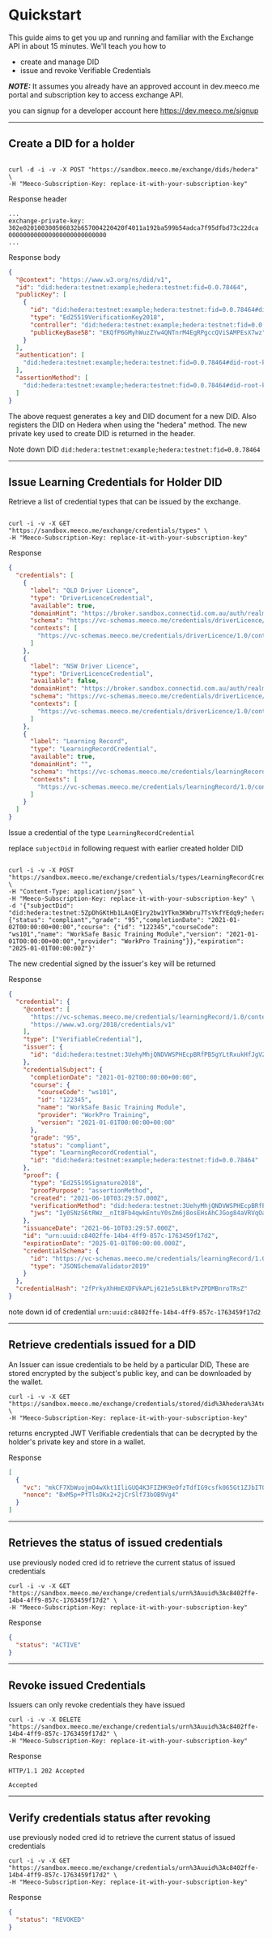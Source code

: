 # Quickstart

This guide aims to get you up and running and familiar with the Exchange API in about 15 minutes. We'll teach you how to

- create and manage DID
- issue and revoke Verifiable Credentials

**_NOTE:_** It assumes you already have an approved account in dev.meeco.me portal and subscription key to access exchange API.

you can signup for a developer account here https://dev.meeco.me/signup

---

## Create a DID for a holder

```curl

curl -d -i -v -X POST "https://sandbox.meeco.me/exchange/dids/hedera" \
-H "Meeco-Subscription-Key: replace-it-with-your-subscription-key"

```

Response header

```http
...
exchange-private-key: 302e020100300506032b657004220420f4011a192ba599b54adca7f95dfbd73c22dca
000000000000000000000000000
...
```

Response body

```json
{
  "@context": "https://www.w3.org/ns/did/v1",
  "id": "did:hedera:testnet:example;hedera:testnet:fid=0.0.78464",
  "publicKey": [
    {
      "id": "did:hedera:testnet:example;hedera:testnet:fid=0.0.78464#did-root-key",
      "type": "Ed25519VerificationKey2018",
      "controller": "did:hedera:testnet:example;hedera:testnet:fid=0.0.78464",
      "publicKeyBase58": "EKQfP6GMyhWuzZYw4QNTnrM4EgRPgccQViSAMPEsX7wz"
    }
  ],
  "authentication": [
    "did:hedera:testnet:example;hedera:testnet:fid=0.0.78464#did-root-key"
  ],
  "assertionMethod": [
    "did:hedera:testnet:example;hedera:testnet:fid=0.0.78464#did-root-key"
  ]
}
```

The above request generates a key and DID document for a new DID. Also registers the DID on Hedera when using the "hedera" method. The new private key used to create DID is returned in the header.

Note down DID `did:hedera:testnet:example;hedera:testnet:fid=0.0.78464`

---

## Issue Learning Credentials for Holder DID

Retrieve a list of credential types that can be issued by the exchange.

```curl

curl -i -v -X GET "https://sandbox.meeco.me/exchange/credentials/types" \
-H "Meeco-Subscription-Key: replace-it-with-your-subscription-key"
```

Response

```json
{
  "credentials": [
    {
      "label": "QLD Driver Licence",
      "type": "DriverLicenceCredential",
      "available": true,
      "domainHint": "https://broker.sandbox.connectid.com.au/auth/realms/connectid",
      "schema": "https://vc-schemas.meeco.me/credentials/driverLicence/1.0/schema.json",
      "contexts": [
        "https://vc-schemas.meeco.me/credentials/driverLicence/1.0/context.json"
      ]
    },
    {
      "label": "NSW Driver Licence",
      "type": "DriverLicenceCredential",
      "available": false,
      "domainHint": "https://broker.sandbox.connectid.com.au/auth/realms/connectid",
      "schema": "https://vc-schemas.meeco.me/credentials/driverLicence/1.0/schema.json",
      "contexts": [
        "https://vc-schemas.meeco.me/credentials/driverLicence/1.0/context.json"
      ]
    },
    {
      "label": "Learning Record",
      "type": "LearningRecordCredential",
      "available": true,
      "domainHint": "",
      "schema": "https://vc-schemas.meeco.me/credentials/learningRecord/1.0/schema.json",
      "contexts": [
        "https://vc-schemas.meeco.me/credentials/learningRecord/1.0/context.json"
      ]
    }
  ]
}
```

Issue a credential of the type `LearningRecordCredential`

replace `subjectDid` in following request with earlier created holder DID

```curl

curl -i -v -X POST "https://sandbox.meeco.me/exchange/credentials/types/LearningRecordCredential" \
-H "Content-Type: application/json" \
-H "Meeco-Subscription-Key: replace-it-with-your-subscription-key" \
-d '{"subjectDid": "did:hedera:testnet:5ZpDhGKtHb1LAnQE1ry2bw1YTkm3KWbru7TsYkfYEdq9;hedera:testnet:fid=0.0.78464","claims": {"status": "compliant","grade": "95","completionDate": "2021-01-02T00:00:00+00:00","course": {"id": "122345","courseCode": "ws101","name": "WorkSafe Basic Training Module","version": "2021-01-01T00:00:00+00:00","provider": "WorkPro Training"}},"expiration": "2025-01-01T00:00:00Z"}'

```

The new credential signed by the issuer's key will be returned

Response

```json
{
  "credential": {
    "@context": [
      "https://vc-schemas.meeco.me/credentials/learningRecord/1.0/context.json",
      "https://www.w3.org/2018/credentials/v1"
    ],
    "type": ["VerifiableCredential"],
    "issuer": {
      "id": "did:hedera:testnet:3UehyMhjQNDVWSPHEcpBRfPB5gYLtRxukHfJgV2sdfew;hedera:testnet:fid=0.0.78464"
    },
    "credentialSubject": {
      "completionDate": "2021-01-02T00:00:00+00:00",
      "course": {
        "courseCode": "ws101",
        "id": "122345",
        "name": "WorkSafe Basic Training Module",
        "provider": "WorkPro Training",
        "version": "2021-01-01T00:00:00+00:00"
      },
      "grade": "95",
      "status": "compliant",
      "type": "LearningRecordCredential",
      "id": "did:hedera:testnet:example;hedera:testnet:fid=0.0.78464"
    },
    "proof": {
      "type": "Ed25519Signature2018",
      "proofPurpose": "assertionMethod",
      "created": "2021-06-10T03:29:57.000Z",
      "verificationMethod": "did:hedera:testnet:3UehyMhjQNDVWSPHEcpBRfPB5gYLtRxukHfJgV2sdfew;hedera:testnet:fid=0.0.78464#did-root-key",
      "jws": "Iy0SNzS6tRWz__nIt8Fb4qwkEntuY0sZm6j8osEHsAhCJGog84aVRVqOaflcwW3L1NJnofqex-wQbFugWonEBA"
    },
    "issuanceDate": "2021-06-10T03:29:57.000Z",
    "id": "urn:uuid:c8402ffe-14b4-4ff9-857c-1763459f17d2",
    "expirationDate": "2025-01-01T00:00:00.000Z",
    "credentialSchema": {
      "id": "https://vc-schemas.meeco.me/credentials/learningRecord/1.0/schema.json",
      "type": "JSONSchemaValidator2019"
    }
  },
  "credentialHash": "2fPrkyXhHmEXDFVkAPLj621e5sLBktPvZPDMBnroTRsZ"
}
```

note down id of credential `urn:uuid:c8402ffe-14b4-4ff9-857c-1763459f17d2`

---

## Retrieve credentials issued for a DID

An Issuer can issue credentials to be held by a particular DID, These are stored encrypted by the subject's public key, and can be downloaded by the wallet.

```curl
curl -i -v -X GET "https://sandbox.meeco.me/exchange/credentials/stored/did%3Ahedera%3Atestnet%3AES6uGn1298qRYpM9Y6n5aj8DtPnpZHZXasdfedfeere%3Bhedera%3Atestnet%3Afid%3D0.0.78464" \
-H "Meeco-Subscription-Key: replace-it-with-your-subscription-key"
```

returns encrypted JWT Verifiable credentials that can be decrypted by the holder's private key and store in a wallet.

Response

```json
[
  {
    "vc": "mkCF7XbWuojmO4wXkt1IliGUQ4K3FIZHK9eOfzTdfIG9csfk065Gt1ZJbITQSJRjN0UJ+thI4aKHErA5tWsVhKR8Lf9bQhwe48FgnMMjy8kv/...",
    "nonce": "BxM5p+PfTlsDKx2+2jCrSlf73bOB9Vg4"
  }
]
```

---

## Retrieves the status of issued credentials

use previously noded cred id to retrieve the current status of issued credentials

```curl
curl -i -v -X GET "https://sandbox.meeco.me/exchange/credentials/urn%3Auuid%3Ac8402ffe-14b4-4ff9-857c-1763459f17d2" \
-H "Meeco-Subscription-Key: replace-it-with-your-subscription-key"
```

Response

```json
{
  "status": "ACTIVE"
}
```

---

## Revoke issued Credentials

Issuers can only revoke credentials they have issued

```crul
curl -i -v -X DELETE "https://sandbox.meeco.me/exchange/credentials/urn%3Auuid%3Ac8402ffe-14b4-4ff9-857c-1763459f17d2" \
-H "Meeco-Subscription-Key: replace-it-with-your-subscription-key"
```

Response

```http
HTTP/1.1 202 Accepted

Accepted
```

---

## Verify credentials status after revoking

use previously noded cred id to retrieve the current status of issued credentials

```curl
curl -i -v -X GET "https://sandbox.meeco.me/exchange/credentials/urn%3Auuid%3Ac8402ffe-14b4-4ff9-857c-1763459f17d2" \
-H "Meeco-Subscription-Key: replace-it-with-your-subscription-key"
```

Response

```json
{
  "status": "REVOKED"
}
```
